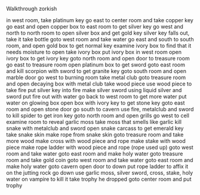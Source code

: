 Walkthrough zorkish

in west room, take platinum key
go east to center room and take copper key
go east and open copper box to east room to get silver key
go west and north to north room to open silver box and get gold key
silver key falls out, take it
take bottle
goto west room and take water
go east and south to south room, and open gold box to get normal key
examine ivory box to find that it needs moisture to open
take ivory box
put ivory box in west room
open ivory box to get ivory key
goto north room and open door to treasure room
go east to treasure room
open platinum box to get sword
goto east room and kill scorpion with sword to get granite key
goto south room and open marble door
go west to burning room
take metal club
goto treasure room and open decaying box with metal club
take wood piece
use wood piece to take fire
put silver key into fire
make silver sword using liquid silver and sword
put fire out with water
go back to west room to get more water
put water on glowing box
open box with ivory key to get stone key
goto east room and open stone door
go south to cavern
use fire, metalclub and sword to kill spider to get iron key
goto north room and open grills
go west to cell
examine room to reveal garlic moss
take moss that smells like garlic
kill snake with metalclub and sword
open snake carcass to get emerald key
take snake skin
make rope from snake skin
goto treasure room and take more wood
make cross with wood piece and rope
make stake with wood piece
make rope ladder with wood piece and rope (rope used up)
goto west room and take water
goto east room and make holy water
goto treasure room and take gold coin
goto west room and take water
goto east room and make holy water
goto cavern
open door to down
put rope ladder to affix it on the jutting rock
go down
use garlic moss, silver sword, cross, stake, holy water on vampire to kill it
take trophy he dropped
goto center room and put trophy

